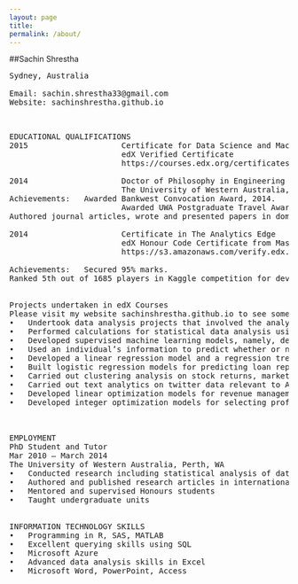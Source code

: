 ```yaml
---
layout: page
title:
permalink: /about/
---
```

##Sachin Shrestha
<pre>
Sydney, Australia

Email: sachin.shrestha33@gmail.com
Website: sachinshrestha.github.io
<pre>


EDUCATIONAL QUALIFICATIONS
2015					Certificate for Data Science and Machine Learning Essentials
						edX Verified Certificate
						https://courses.edx.org/certificates/user/2982392/course/course-v1:Microsoft+DAT203x+1T2016

2014					Doctor of Philosophy in Engineering
						The University of Western Australia, Perth
Achievements:	Awarded Bankwest Convocation Award, 2014.
						Awarded UWA Postgraduate Travel Award, 2012.
Authored journal articles, wrote and presented papers in domestic and international conferences.

2014					Certificate in The Analytics Edge
						edX Honour Code Certificate from Massachusetts Institute of Technology
						https://s3.amazonaws.com/verify.edx.org/downloads/0935f131aaf84d31835667b74a965db0/Certificate.pdf

Achievements: 	Secured 95% marks.
Ranked 5th out of 1685 players in Kaggle competition for developing a machine learning model for predicting happiness. Raw data from ‘Show of Hands’, a polling app for use on mobile devices and the web, was used to see what aspects and characteristics of people's lives predict happiness. In this problem, data from thousands of users and one hundred different questions was used to see which responses predict happiness.


Projects undertaken in edX Courses
Please visit my website sachinshrestha.github.io to see some of my projects
•	Undertook data analysis projects that involved the analysis of unstructured, semi-structured and structured data, cleaning and preparation of data, developing statistical and machine learning models, training, testing and validating the statistical/machine learning models.
•	Performed calculations for statistical data analysis using SAS and SAS/SQL – performed descriptive evaluation of data, correlations, inferential analyses, comparative tests, hypothesis tests, parametric and non-parametric analyses and created reports.
•	Developed supervised machine learning models, namely, decision tree and artificial neural network models in R to classify cancer patients into high-risk, medium-risk and low-risk patients.
•	Used an individual’s information to predict whether or not the person earns more than $50,000 per year. The source of the data was Census Data for Earnings, 2010. For the purpose of solving this problem, I built a logistic regression model, a CART model, a CART model with cross-validation, and a random forest model and compared their accuracies to choose the best model.
•	Developed a linear regression model and a regression tree model for predicting life-expectancy using publicly available census data and analysed predictions.
•	Built logistic regression models for predicting loan repayment, and for the prediction of business failure.
•	Carried out clustering analysis on stock returns, market segmentation for airlines, and for predicting medical costs.
•	Carried out text analytics on twitter data relevant to Apple iPhone 5C in order to assess consumer sentiment associated with the product.
•	Developed linear optimization models for revenue management, investment management under taxation and, outsourcing decision on textile production.
•	Developed integer optimization models for selecting profitable hotel sites, assigning sales regions for pharmaceutical company and, optimizing sales channels for organic farm products.



EMPLOYMENT
PhD Student and Tutor					
Mar 2010 – March 2014
The University of Western Australia, Perth, WA
•	Conducted research including statistical analysis of data
•	Authored and published research articles in international journals; presented research papers in international conferences
•	Mentored and supervised Honours students
•	Taught undergraduate units


INFORMATION TECHNOLOGY SKILLS
•	Programming in R, SAS, MATLAB						
•	Excellent querying skills using SQL
•	Microsoft Azure
•	Advanced data analysis skills in Excel
•	Microsoft Word, PowerPoint, Access






</pre>
